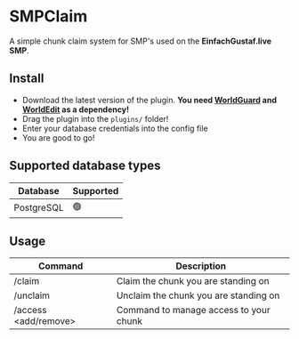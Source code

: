 # SMPClaim
A simple chunk claim system for SMP's used on the **EinfachGustaf.live SMP**.

## Install
- Download the latest version of the plugin. **You need [WorldGuard](https://enginehub.org/worldguard) and [WorldEdit](https://modrinth.com/plugin/worldedit) as a dependency!**
- Drag the plugin into the `plugins/` folder!
- Enter your database credentials into the config file
- You are good to go!

## Supported database types
| Database   | Supported |
| ---------- | --------- |
| PostgreSQL | 🟢       |

## Usage
| Command      | Description                                             |
|-------------------------------|----------------------------------------|
| /claim                        | Claim the chunk you are standing on    |
| /unclaim                      | Unclaim the chunk you are standing on  |
| /access <add/remove> <player> | Command to manage access to your chunk |
